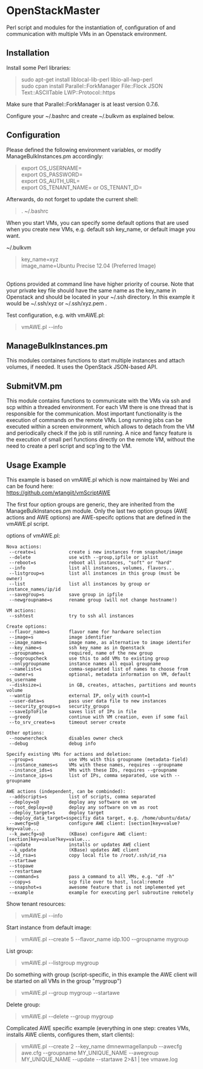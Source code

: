 OpenStackMaster
======

Perl script and modules for the instantiation of, configuration of and communication with multiple VMs in an Openstack environment.

Installation
------------
Install some Perl libraries:
> sudo apt-get install liblocal-lib-perl libio-all-lwp-perl<br>
> sudo cpan install Parallel::ForkManager File::Flock JSON Text::ASCIITable LWP::Protocol::https<br>

Make sure that Parallel::ForkManager is at least version 0.7.6.

Configure your ~/.bashrc and create ~/.bulkvm as explained below.<br>

Configuration
-------------
Please defined the following environment variables, or modify ManageBulkInstances.pm accordingly:<br>
> export OS_USERNAME=<br>
> export OS_PASSWORD=<br>
> export OS_AUTH_URL=<br>
> export OS_TENANT_NAME= or OS_TENANT_ID=<br>

Afterwards, do not forget to update the current shell:
> . ~/.bashrc

When you start VMs, you can specify some default options that are used when you create new VMs, e.g. default ssh key_name, or default image you want.<br>

~/.bulkvm<br>

> key_name=xyz<br>
> image_name=Ubuntu Precise 12.04 (Preferred Image)<br>

<br>
Options provided at command line have higher priority of course. Note that your private key file should have the same name as the key_name in Openstack and should be located in your ~/.ssh directory. In this example it would be ~/.ssh/xyz or ~/.ssh/xyz.pem .

Test configuration, e.g. with vmAWE.pl:<br>
> vmAWE.pl --info

ManageBulkInstances.pm 
----------------------
This modules containes functions to start multiple instances and attach volumes, if needed. It uses the OpenStack JSON-based API.

SubmitVM.pm
-----------
This module contains functions to communicate with the VMs via ssh and scp within a threaded environment. For each VM there is one thread that is responsible for the communication. Most important functionality is the execution of commands on the remote VMs. Long running jobs can be executed within a screen environment, which allows to detach from the VM and periodically check if the job is still running.
A nice and fancy feature is the execution of small perl functions directly on the remote VM, without the need to create a perl script and scp'ing to the VM.



Usage Example
-------------
This example is based on vmAWE.pl which is now maintained by Wei and can be found here:<br>
https://github.com/wtangiit/vmScriptAWE<br>

The first four option groups are generic, they are inherited from the ManageBulkInstances.pm module. Only the last two option groups (AWE actions and AWE options) are AWE-specifc options that are defined in the vmAWE.pl script.

options of vmAWE.pl: 

    Nova actions:
     --create=i            create i new instances from snapshot/image
     --delete              use with --group,ipfile or iplist
     --reboot=s            reboot all instances, "soft" or "hard"
     --info                list all instances, volumes, flavors...
     --listgroup=s         list all instances in this group (must be owner)
     --list                list all instances by group or instance_names/ip/id
     --savegroup=s         save group in ipfile
     --newgroupname=s      rename group (will not change hostname!)

    VM actions:
     --sshtest             try to ssh all instances

    Create options:
     --flavor_name=s       flavor name for hardware selection
     --image=s             image identifier
     --image_name=s        image name, as alternative to image identifer
     --key_name=s          ssh key_name as in Openstack
     --groupname=s         required, name of the new group
     --nogroupcheck        use this to add VMs to existing group
     --onlygroupname       instance names all equal groupname
     --namelist=s          comma-separated list of names to choose from
     --owner=s             optional, metadata information on VM, default os_username
     --disksize=i          in GB, creates, attaches, partitions and mounts volume
     --wantip              external IP, only with count=1
     --user-data=s         pass user data file to new instances
     --security_groups=s   security_groups
     --saveIpToFile        saves list of IPs in file
     --greedy              continue with VM creation, even if some fail
     --to_srv_create=s     timeout server create

    Other options:
     --noownercheck        disables owner check
     --debug               debug info

    Specify existing VMs for actions and deletion:
     --group=s             use VMs with this groupname (metadata-field)
     --instance_names=s    VMs with these names, requires --groupname
     --instance_ids=s      VMs with these IDs, requires --groupname
     --instance_ips=s      list of IPs, comma separated, use with --groupname

    AWE actions (independent, can be combinded):
     --addscripts=s        list of scripts, comma separated
     --deploy=s@           deploy any software on vm
     --root_deploy=s@      deploy any software on vm as root
     --deploy_target=s     deploy target
     --deploy_data_target=sspecifiy data target, e.g. /home/ubuntu/data/
     --awecfg=s@           configure AWE client: [section]key=value?key=value...
     --k_awecfg=s@         (KBase) configure AWE client: [section]key=value?key=value...
     --update              installs or updates AWE client
     --k_update            (KBase) updates AWE client
     --id_rsa=s            copy local file to /root/.ssh/id_rsa
     --startawe            
     --stopawe             
     --restartawe          
     --command=s           pass a command to all VMs, e.g. "df -h"
     --copy=s              scp file over to host, local:remote
     --snapshot=s          awesome feature that is not implemented yet
     --example             example for executing perl subroutine remotely


Show tenant resources:
> vmAWE.pl --info

Start instance from default image:
> vmAWE.pl --create 5 --flavor_name idp.100 --groupname mygroup

List group:
> vmAWE.pl --listgroup mygroup

Do something with group (script-specific, in this example the AWE client will be started on all VMs in the group "mygroup")
> vmAWE.pl --group mygroup --startawe

Delete group:
> vmAWE.pl --delete --group mygroup

Complicated AWE specific example (everything in one step: creates VMs, installs AWE clients, configures them, start clients):
> vmAWE.pl --create 2 --key_name dmnewmagellanpub --awecfg awe.cfg --groupname MY_UNIQUE_NAME --awegroup MY_UNIQUE_NAME --update --startawe    2>&1 | tee vmawe.log

